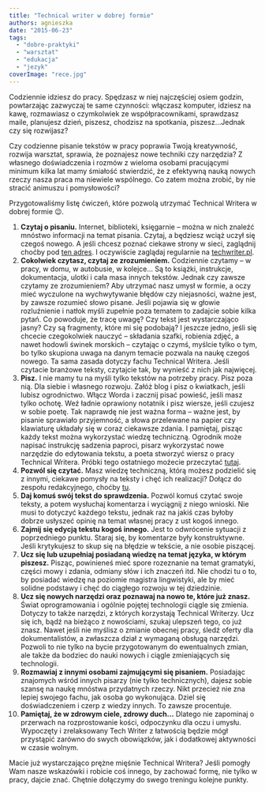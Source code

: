 ```yaml
---
title: "Technical writer w dobrej formie"
authors: agnieszka
date: "2015-06-23"
tags:
  - "dobre-praktyki"
  - "warsztat"
  - "edukacja"
  - "jezyk"
coverImage: "rece.jpg"
---
```


Codziennie idziesz do pracy. Spędzasz w niej najczęściej osiem godzin,
powtarzając zazwyczaj te same czynności: włączasz komputer, idziesz na kawę,
rozmawiasz o czymkolwiek ze współpracownikami, sprawdzasz maile, planujesz
dzień, piszesz, chodzisz na spotkania, piszesz…Jednak czy się rozwijasz?

<!--truncate-->

Czy codzienne pisanie tekstów w pracy poprawia Twoją kreatywność, rozwija
warsztat, sprawia, że poznajesz nowe techniki czy narzędzia? Z własnego
doświadczenia i rozmów z wieloma osobami pracującymi minimum kilka lat mamy
śmiałość stwierdzić, że z efektywną nauką nowych rzeczy nasza praca ma niewiele
wspólnego. Co zatem można zrobić, by nie stracić animuszu i pomysłowości?

Przygotowaliśmy listę ćwiczeń, które pozwolą utrzymać Technical Writera w dobrej
formie 😉.

1. **Czytaj o pisaniu.** Internet, biblioteki, księgarnie – można w nich znaleźć
   mnóstwo informacji na temat pisania. Czytaj, a będziesz wciąż uczył się
   czegoś nowego. A jeśli chcesz poznać ciekawe strony w sieci, zaglądnij choćby
   pod [ten adres](http://techwriter.pl/polskie-blogi/ "Polskie blogi"). I
   oczywiście zaglądaj regularnie na
   [techwriter.pl](http://techwriter.pl/ "techwriter.pl").
2. **Cokolwiek czytasz, czytaj ze zrozumieniem.** Codziennie czytamy – w pracy,
   w domu, w autobusie, w kolejce… Są to książki, instrukcje, dokumentacja,
   ulotki i cała masa innych tekstów. Jednak czy zawsze czytamy ze zrozumieniem?
   Aby utrzymać nasz umysł w formie, a oczy mieć wyczulone na wychwytywanie
   błędów czy niejasności, ważne jest, by zawsze rozumieć słowo pisane. Jeśli
   pojawia się w głowie rozluźnienie i natłok myśli zupełnie poza tematem to
   zadajcie sobie kilka pytań. Co powoduje, że tracę uwagę? Czy tekst jest
   wystarczająco jasny? Czy są fragmenty, które mi się podobają? I jeszcze
   jedno, jeśli się chcecie czegokolwiek nauczyć – składania szafki, robienia
   zdjęć, a nawet hodowli świnek morskich – czytając o czymś, myślcie tylko o
   tym, bo tylko skupiona uwaga na danym temacie pozwala na naukę czegoś nowego.
   Ta sama zasada dotyczy fachu Technical Writera. Jeśli czytacie branżowe
   teksty, czytajcie tak, by wynieść z nich jak najwięcej.
3. **Pisz.** I nie mamy tu na myśli tylko tekstów na potrzeby pracy. Pisz poza
   nią. Dla siebie i własnego rozwoju. Załóż blog i pisz o kwiatkach, jeśli
   lubisz ogrodnictwo. Włącz Worda i zacznij pisać powieść, jeśli masz tylko
   ochotę. Weź ładnie oprawiony notatnik i pisz wiersze, jeśli czujesz w sobie
   poetę. Tak naprawdę nie jest ważna forma – ważne jest, by pisanie sprawiało
   przyjemność, a słowa przelewane na papier czy klawiaturę układały się w coraz
   ciekawsze zdania. I pamiętaj, pisząc każdy tekst można wykorzystać wiedzę
   techniczną. Ogrodnik może napisać instrukcję sadzenia paproci, pisarz
   wykorzystać nowe narzędzie do edytowania tekstu, a poeta stworzyć wiersz o
   pracy Technical Writera. Próbki tego ostatniego możecie przeczytać
   [tutaj](http://techwriter.pl/langlydz-part-najn/ "Fraszki").
4. **Pozwól się czytać.** Masz wiedzę techniczną, którą możesz podzielić się z
   innymi, ciekawe pomysły na teksty i chęć ich realizacji? Dołącz do zespołu
   redakcyjnego, choćby
   [tu](http://techwriter.pl/kim-jestesmy/ "Napisz do nas").
5. **Daj komuś swój tekst do sprawdzenia.** Pozwól komuś czytać swoje teksty, a
   potem wysłuchaj komentarza i wyciągnij z niego wnioski. Nie musi to dotyczyć
   każdego tekstu, jednak raz na jakiś czas byłoby dobrze usłyszeć opinię na
   temat własnej pracy z ust kogoś innego.
6. **Zajmij się edycją tekstu kogoś innego.** Jest to odwrócenie sytuacji z
   poprzedniego punktu. Staraj się, by komentarze były konstruktywne. Jeśli
   krytykujesz to skup się na błędzie w tekście, a nie osobie piszącej.
7. **Ucz się lub uzupełniaj posiadaną wiedzę na temat języka, w którym
   piszesz.** Pisząc, powinieneś mieć spore rozeznanie na temat gramatyki,
   części mowy i zdania, odmiany słów i ich znaczeń itd. Nie chodzi tu o to, by
   posiadać wiedzę na poziomie magistra lingwistyki, ale by mieć solidne
   podstawy i chęć do ciągłego rozwoju w tej dziedzinie.
8. **Ucz się nowych narzędzi oraz poznawaj na nowo te, które już znasz.** Świat
   oprogramowania i ogólnie pojętej technologii ciągle się zmienia. Dotyczy to
   także narzędzi, z których korzystają Technical Writerzy. Ucz się ich, bądź na
   bieżąco z nowościami, szukaj ulepszeń tego, co już znasz. Nawet jeśli nie
   myślisz o zmianie obecnej pracy, śledź oferty dla dokumentalistów, a
   zwłaszcza dział z wymaganą obsługą narzędzi. Pozwoli to nie tylko na bycie
   przygotowanym do ewentualnych zmian, ale także da bodziec do nauki nowych i
   ciągle zmieniających się technologii.
9. **Rozmawiaj z innymi osobami zajmującymi się pisaniem.** Posiadając znajomych
   wśród innych pisarzy (nie tylko technicznych), dajesz sobie szansę na naukę
   mnóstwa przydatnych rzeczy. Nikt przecież nie zna lepiej swojego fachu, jak
   osoba go wykonująca. Dziel się doświadczeniem i czerp z wiedzy innych. To
   zawsze procentuje.
10. **Pamiętaj, że w zdrowym ciele, zdrowy duch...** Dlatego nie zapominaj o
    przerwach na rozprostowanie kości, odpoczynku dla oczu i umysłu. Wypoczęty i
    zrelaksowany Tech Writer z łatwością będzie mógł przystąpić zarówno do swych
    obowiązków, jak i dodatkowej aktywności w czasie wolnym.

Macie już wystarczająco prężne mięśnie Technical Writera? Jeśli pomogły Wam
nasze wskazówki i robicie coś innego, by zachować formę, nie tylko w pracy,
dajcie znać. Chętnie dołączymy do swego treningu kolejne punkty.
